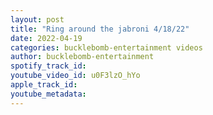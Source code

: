 ```yaml
---
layout: post
title: "Ring around the jabroni 4/18/22"
date: 2022-04-19
categories: bucklebomb-entertainment videos
author: bucklebomb-entertainment
spotify_track_id: 
youtube_video_id: u0F3lzO_hYo
apple_track_id: 
youtube_metadata: 
---
```

